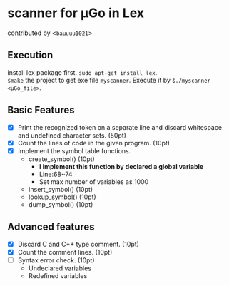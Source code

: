 # scanner for μGo in Lex
contributed by <`bauuuu1021`>
## Execution
install lex package first. `sudo apt-get install lex`.<br>
`$make` the project to get exe file `myscanner`. Execute it by `$./myscanner <μGo_file>`. 
## Basic Features
- [x] Print the recognized token on a separate line and discard whitespace and undefined
character sets. (50pt)
- [x] Count the lines of code in the given program. (10pt)
- [x] Implement the symbol table functions.
    * create_symbol() (10pt)
        * **I implement this function by declared a global variable**
        * Line:68~74
        * Set max number of variables as 1000 
    * insert_symbol() (10pt)
    * lookup_symbol() (10pt)
    * dump_symbol() (10pt)
## Advanced features
- [x] Discard C and C++ type comment. (10pt)
- [x] Count the comment lines. (10pt)
- [ ] Syntax error check. (10pt)
    * Undeclared variables
    * Redefined variables
 